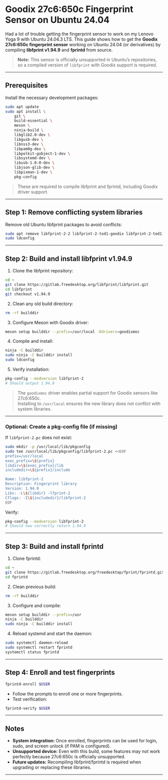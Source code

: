 # Goodix 27c6:650c Fingerprint Sensor on Ubuntu 24.04

Had a lot of trouble getting the fingerprint sensor to work on my Lenovo Yoga 9 with Ubuntu 24.04.3 LTS. This guide shows how to get the **Goodix 27c6:650c fingerprint sensor** working on Ubuntu 24.04 (or derivatives) by compiling **libfprint v1.94.9** and **fprintd** from source.

> **Note:** This sensor is officially unsupported in Ubuntu’s repositories, so a compiled version of `libfprint` with Goodix support is required.

---

## Prerequisites

Install the necessary development packages:

```bash
sudo apt update
sudo apt install \
    git \
    build-essential \
    meson \
    ninja-build \
    libglib2.0-dev \
    libgusb-dev \
    libnss3-dev \
    libpam0g-dev \
    libpolkit-gobject-1-dev \
    libsystemd-dev \
    libusb-1.0-0-dev \
    libjson-glib-dev \
    libpixman-1-dev \
    pkg-config
```

> These are required to compile libfprint and fprintd, including Goodix driver support.

---

## Step 1: Remove conflicting system libraries

Remove old Ubuntu libfprint packages to avoid conflicts:

```bash
sudo apt remove libfprint-2-2 libfprint-2-tod1-goodix libfprint-2-tod1:amd64
sudo ldconfig
```

---

## Step 2: Build and install libfprint v1.94.9

1. Clone the libfprint repository:

```bash
cd ~
git clone https://gitlab.freedesktop.org/libfprint/libfprint.git
cd libfprint
git checkout v1.94.9
```

2. Clean any old build directory:

```bash
rm -rf builddir
```

3. Configure Meson with Goodix driver:

```bash
meson setup builddir --prefix=/usr/local -Ddrivers=goodixmoc
```

4. Compile and install:

```bash
ninja -C builddir
sudo ninja -C builddir install
sudo ldconfig
```

5. Verify installation:

```bash
pkg-config --modversion libfprint-2
# Should output 1.94.9
```

> The `goodixmoc` driver enables partial support for Goodix sensors like 27c6:650c.  
> Installing to `/usr/local` ensures the new library does not conflict with system libraries.

---

### Optional: Create a pkg-config file (if missing)

If `libfprint-2.pc` does not exist:

```bash
sudo mkdir -p /usr/local/lib/pkgconfig
sudo tee /usr/local/lib/pkgconfig/libfprint-2.pc <<EOF
prefix=/usr/local
exec_prefix=\${prefix}
libdir=\${exec_prefix}/lib
includedir=\${prefix}/include

Name: libfprint-2
Description: Fingerprint library
Version: 1.94.9
Libs: -L\${libdir} -lfprint-2
Cflags: -I\${includedir}/libfprint-2
EOF
```

Verify:

```bash
pkg-config --modversion libfprint-2
# Should now correctly return 1.94.9
```

---

## Step 3: Build and install fprintd

1. Clone fprintd:

```bash
cd ~
git clone https://gitlab.freedesktop.org/freedesktop/fprint/fprintd.git
cd fprintd
```

2. Clean previous build:

```bash
rm -rf builddir
```

3. Configure and compile:

```bash
meson setup builddir --prefix=/usr
ninja -C builddir
sudo ninja -C builddir install
```

4. Reload systemd and start the daemon:

```bash
sudo systemctl daemon-reload
sudo systemctl restart fprintd
systemctl status fprintd
```

---

## Step 4: Enroll and test fingerprints

```bash
fprintd-enroll $USER
```

- Follow the prompts to enroll one or more fingerprints.  
- Test verification:

```bash
fprintd-verify $USER
```

---

## Notes

- **System integration:** Once enrolled, fingerprints can be used for login, sudo, and screen unlock (if PAM is configured).  
- **Unsupported device:** Even with this build, some features may not work perfectly because 27c6:650c is officially unsupported.  
- **Future updates:** Recompiling libfprint/fprintd is required when upgrading or replacing these libraries.

---
